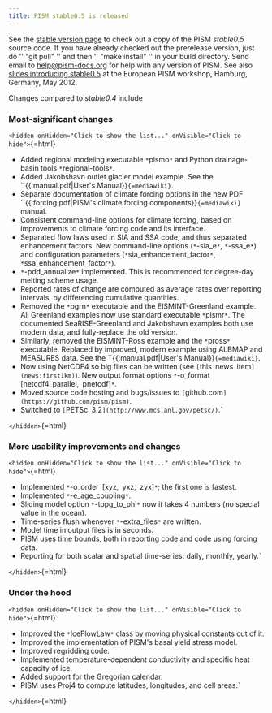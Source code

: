 ```yaml
---
title: PISM stable0.5 is released
---
```


See the [stable version page](:stable_version) to check out a
copy of the PISM *stable0.5* source code. If you have already checked
out the prerelease version, just do '' "git pull" '' and then ''
"make install" '' in your build directory. Send email to
[help@pism-docs.org](mailto:uaf-pism@alaska.edu) for help with any
version of PISM. See also [slides introducing
stable0.5](http://www2.gi.alaska.edu/snowice/glaciers/iceflow/bueler-hamburg.pdf)
at the European PISM workshop, Hamburg, Germany, May 2012.

Changes compared to *stable0.4* include

### Most-significant changes

`<hidden onHidden="Click to show the list..." onVisible="Click to hide">`{=html}

* Added regional modeling executable `*`pismo`*` and Python drainage-basin tools `*`regional-tools`*`.
* Added Jakobshavn outlet glacier model example.  See the ``{{:manual.pdf|User's Manual}}`{=mediawiki}`.
* Separate documentation of climate forcing options in the new PDF ``{{:forcing.pdf|PISM's climate forcing components}}`{=mediawiki}` manual.
* Consistent command-line options for climate forcing, based on improvements to climate forcing code and its interface.
* Separated flow laws used in SIA and SSA code, and thus separated enhancement factors.  New command-line options (`*`-sia_e`*`, `*`-ssa_e`*`) and configuration parameters (`*`sia_enhancement_factor`*`, `*`ssa_enhancement_factor`*`).
* `*`-pdd_annualize`*` implemented.  This is recommended for degree-day melting scheme usage.
* Reported rates of change are computed as average rates over reporting intervals, by differencing cumulative quantities.
* Removed the `*`pgrn`*` executable and the EISMINT-Greenland example.  All Greenland examples now use standard executable `*`pismr`*`.  The documented SeaRISE-Greenland and Jakobshavn examples both use modern data, and fully-replace the old version.
* Similarly, removed the EISMINT-Ross example and the `*`pross`*` executable.  Replaced by improved, modern example using ALBMAP and MEASURES data.  See the ``{{:manual.pdf|User's Manual}}`{=mediawiki}`.
* Now using NetCDF4 so big files can be written (see `[`this`` ``news`` ``item`](news:first1km)`).  New output format options `*`-o_format`` ``[netcdf4_parallel,`` ``pnetcdf]`*`.
* Moved source code hosting and bugs/issues to `[`github.com`](https://github.com/pism/pism)`.
* Switched to `[`PETSc`` ``3.2`](http://www.mcs.anl.gov/petsc/)`.`

`</hidden>`{=html}

### More usability improvements and changes

`<hidden onHidden="Click to show the list..." onVisible="Click to hide">`{=html}

* Implemented `*`-o_order`` ``[xyz,`` ``yxz,`` ``zyx]`*`; the first one is fastest.
* Implemented `*`-e_age_coupling`*`.
* Sliding model option `*`-topg_to_phi`*` now it takes 4 numbers (no special value in the ocean).
* Time-series flush whenever `*`-extra_files`*` are written.
* Model time in output files is in seconds.
* PISM uses time bounds, both in reporting code and code using forcing data.
* Reporting for both scalar and spatial time-series: daily, monthly, yearly.`

`</hidden>`{=html}

### Under the hood

`<hidden onHidden="Click to show the list..." onVisible="Click to hide">`{=html}

* Improved the `*`IceFlowLaw`*` class by moving physical constants out of it.
* Improved the implementation of PISM's basal yield stress model.
* Improved regridding code.
* Implemented temperature-dependent conductivity and specific heat capacity of ice.
* Added support for the Gregorian calendar.
* PISM uses Proj4 to compute latitudes, longitudes, and cell areas.`

`</hidden>`{=html}
